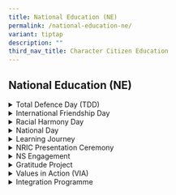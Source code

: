 ```yaml
---
title: National Education (NE)
permalink: /national-education-ne/
variant: tiptap
description: ""
third_nav_title: Character Citizen Education
---
```

<h2>National Education (NE)</h2>
<div data-type="detailGroup" class="isomer-accordion-group isomer-accordion isomer-accordion-white">
<details class="isomer-details">
<summary>Total Defence Day (TDD)</summary>
<div data-type="detailsContent" class="isomer-details-content">
<p></p>
</div>
</details>
</div>
<div data-type="detailGroup" class="isomer-accordion-group isomer-accordion isomer-accordion-white">
<details class="isomer-details">
<summary>International Friendship Day</summary>
<div data-type="detailsContent" class="isomer-details-content">
<p></p>
</div>
</details>
</div>
<div data-type="detailGroup" class="isomer-accordion-group isomer-accordion isomer-accordion-white">
<details class="isomer-details">
<summary>Racial Harmony Day</summary>
<div data-type="detailsContent" class="isomer-details-content">
<p></p>
</div>
</details>
</div>
<div data-type="detailGroup" class="isomer-accordion-group isomer-accordion isomer-accordion-white">
<details class="isomer-details">
<summary>National Day</summary>
<div data-type="detailsContent" class="isomer-details-content">
<p></p>
</div>
</details>
</div>
<div data-type="detailGroup" class="isomer-accordion-group isomer-accordion isomer-accordion-white">
<details class="isomer-details">
<summary>Learning Journey</summary>
<div data-type="detailsContent" class="isomer-details-content">
<p></p>
</div>
</details>
</div>
<div data-type="detailGroup" class="isomer-accordion-group isomer-accordion isomer-accordion-white">
<details class="isomer-details">
<summary>NRIC Presentation Ceremony</summary>
<div data-type="detailsContent" class="isomer-details-content">
<p></p>
</div>
</details>
</div>
<div data-type="detailGroup" class="isomer-accordion-group isomer-accordion isomer-accordion-white">
<details class="isomer-details">
<summary>NS Engagement</summary>
<div data-type="detailsContent" class="isomer-details-content">
<p></p>
</div>
</details>
</div>
<div data-type="detailGroup" class="isomer-accordion-group isomer-accordion isomer-accordion-white">
<details class="isomer-details">
<summary>Gratitude Project</summary>
<div data-type="detailsContent" class="isomer-details-content">
<p></p>
</div>
</details>
</div>
<div data-type="detailGroup" class="isomer-accordion-group isomer-accordion isomer-accordion-white">
<details class="isomer-details">
<summary>Values in Action (VIA)</summary>
<div data-type="detailsContent" class="isomer-details-content">
<h3>Values In Action Programme</h3>
<p>Naming after a pioneer leader in Singapore’s nation-building years – Encik
Ahmad Ibrahim, service learning means a lot to us in AI because we are
named after him. This makes AI unique and community day serves as a reminder
and an inspiration for us to emulate his qualities of determination, courage,
integrity, and service.</p>
<p></p>
<div class="isomer-image-wrapper">
<img style="width: 100%" height="auto" width="100%" alt="" src="/images/via1.jpeg">
</div>
<p></p>
<div class="isomer-image-wrapper">
<img style="width: 100%" height="auto" width="100%" alt="" src="/images/via2.jpeg">
</div>
<p>2 previous years of global pandemic did not stop AI from contributing
back to the society as all classes were able to leverage technology to
circumvent the restrictions. This year 2022, AI has the privilege to either
held it virtually or the traditionally in-person physical volunteer events.</p>
<p></p>
<div class="isomer-image-wrapper">
<img style="width: 100%" height="auto" width="100%" alt="" src="/images/via3.jpeg">
</div>
<p>In AI, community service is not about one-off projects that can be done
in a day and checked off a to-do list. It required the sustained effort
of both teachers and students working in collaboration with organizations,
targeting at the needs of the community. As a result, valuable learning
and experience gained when all classes take pride in the community work
that they were doing, and were determined to do their part through meaningful
contributions to give back to the communities that we live, study and work
in.</p>
<p></p>
<div class="isomer-image-wrapper">
<img style="width: 100%" height="auto" width="100%" alt="" src="/images/via4.jpeg">
</div>
<p>This year, volunteerism is still going strong on virtual platforms in
AI, with activities like online Bingo games and Zumba classes being used
to engage and befriend elderly. Some classes even made videos of their
performance for the elderly. It does not stop at virtual sessions as some
classes also send presents to the elderly home, such as board games, masks,
and food.</p>
<p></p>
<div class="isomer-image-wrapper">
<img style="width: 100%" height="auto" width="100%" alt="" src="/images/via5.jpeg">
</div>
<p>Engaging in community service provides AI students with the opportunity
to become active members of their community and has a lasting, positive
impact on society at large. It also enables students to acquire life skills
and knowledge, as well as provide a service to those who need it most.</p>
<p></p>
<div class="isomer-image-wrapper">
<img style="width: 100%" height="auto" width="100%" alt="" src="/images/via6.jpeg">
</div>
<p>It was wonderful to witness the school spirit which is hope in action
- the heartbeat of the school! It is having such high school spirit that
AI students learn, lead, and grow.</p>
<p><strong><u>Students’ reflection</u></strong>
<br><em>My class community day allowed for intensive ideation where my classmates could brain-storm plausible ideas to help the elderlies in Singapore, our sunny island where our aging population is growing immensely. We formed groups and visualised our projects together, where we all collaborated with one another which I believed helped to unite the class. All in all, from the community day, we grew as individuals who care and have the greater initiative to help.</em>
<br>~&nbsp;<strong>Bellelyn Ong from class 3E2</strong>
</p>
<p><em>During these pandemic times, doing our VIA project was facile as the restrictive measures kept easing up. We managed to make a fool proof plan which we could go along without having to make many changes. In the making of the plan, I got to work closely with my classmates having to have that class bond while at the same time contributing to the community. It was a monumental experience for me and my class.</em>
<br>~&nbsp;<strong>Kendra from class 2N1</strong>
</p>
<p></p>
</div>
</details>
</div>
<div data-type="detailGroup" class="isomer-accordion-group isomer-accordion isomer-accordion-white">
<details class="isomer-details">
<summary>Integration Programme</summary>
<div data-type="detailsContent" class="isomer-details-content">
<p></p>
</div>
</details>
</div>
<p></p>